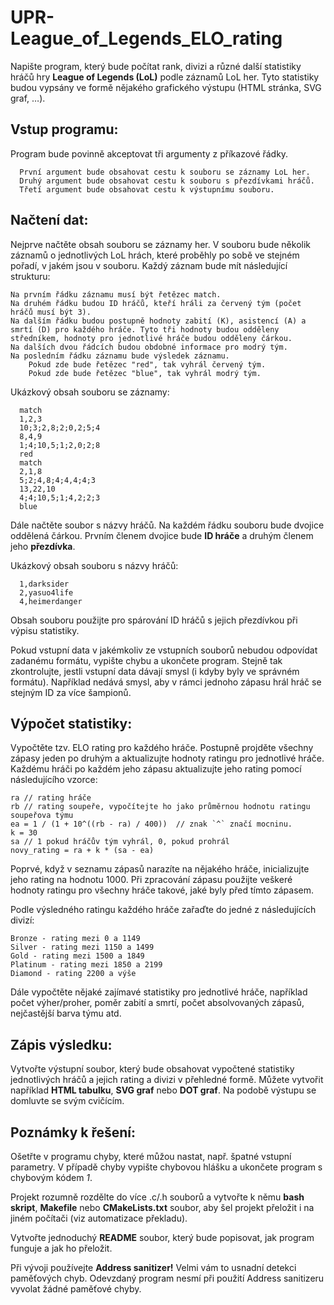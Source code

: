 # UPR-League_of_Legends_ELO_rating
Napište program, který bude počítat rank, divizi a různé další statistiky hráčů hry **League of Legends (LoL)** podle záznamů LoL her. Tyto statistiky budou vypsány ve formě nějakého grafického výstupu (HTML stránka, SVG graf, …).


## Vstup programu:

  Program bude povinně akceptovat tři argumenty z příkazové řádky.

      První argument bude obsahovat cestu k souboru se záznamy LoL her.
      Druhý argument bude obsahovat cestu k souboru s přezdívkami hráčů.
      Třetí argument bude obsahovat cestu k výstupnímu souboru.


## Načtení dat:

  Nejprve načtěte obsah souboru se záznamy her. V souboru bude několik záznamů o jednotlivých LoL hrách, které proběhly po sobě ve stejném pořadí, v jakém jsou v souboru. Každý záznam bude mít následující strukturu:

    Na prvním řádku záznamu musí být řetězec match.
    Na druhém řádku budou ID hráčů, kteří hráli za červený tým (počet hráčů musí být 3).
    Na dalším řádku budou postupně hodnoty zabití (K), asistencí (A) a smrtí (D) pro každého hráče. Tyto tři hodnoty budou odděleny středníkem, hodnoty pro jednotlivé hráče budou odděleny čárkou.
    Na dalších dvou řádcích budou obdobné informace pro modrý tým.
    Na posledním řádku záznamu bude výsledek záznamu.
        Pokud zde bude řetězec "red", tak vyhrál červený tým.
        Pokud zde bude řetězec "blue", tak vyhrál modrý tým.

  Ukázkový obsah souboru se záznamy:

      match
      1,2,3
      10;3;2,8;2;0,2;5;4
      8,4,9
      1;4;10,5;1;2,0;2;8
      red
      match
      2,1,8
      5;2;4,8;4;4,4;4;3
      13,22,10
      4;4;10,5;1;4,2;2;3
      blue

  Dále načtěte soubor s názvy hráčů. Na každém řádku souboru bude dvojice oddělená čárkou. Prvním členem dvojice bude **ID hráče** a druhým členem jeho **přezdívka**.

  Ukázkový obsah souboru s názvy hráčů:
  
      1,darksider
      2,yasuo4life
      4,heimerdanger
      
  Obsah souboru použijte pro spárování ID hráčů s jejich přezdívkou při výpisu statistiky.


Pokud vstupní data v jakémkoliv ze vstupních souborů nebudou odpovídat zadanému formátu, vypište chybu a ukončete program. Stejně tak zkontrolujte, jestli vstupní data dávají smysl (i kdyby byly ve správném formátu). Například nedává smysl, aby v rámci jednoho zápasu hrál hráč se stejným ID za více šampionů.


## Výpočet statistiky:

  Vypočtěte tzv. ELO rating pro každého hráče. Postupně projděte všechny zápasy jeden po druhým a aktualizujte hodnoty ratingu pro jednotlivé hráče. Každému hráči po každém jeho zápasu aktualizujte jeho rating pomocí následujícího vzorce:

    ra // rating hráče
    rb // rating soupeře, vypočítejte ho jako průměrnou hodnotu ratingu soupeřova týmu
    ea = 1 / (1 + 10^((rb - ra) / 400))  // znak `^` značí mocninu.
    k = 30
    sa // 1 pokud hráčův tým vyhrál, 0, pokud prohrál
    novy_rating = ra + k * (sa - ea)
    
  Poprvé, když v seznamu zápasů narazíte na nějakého hráče, inicializujte jeho rating na hodnotu 1000. Při zpracování zápasu použijte veškeré hodnoty ratingu pro všechny hráče takové, jaké byly před tímto zápasem.

  Podle výsledného ratingu každého hráče zařaďte do jedné z následujících divizí:
  
    Bronze - rating mezi 0 a 1149
    Silver - rating mezi 1150 a 1499
    Gold - rating mezi 1500 a 1849
    Platinum - rating mezi 1850 a 2199
    Diamond - rating 2200 a výše

  Dále vypočtěte nějaké zajímavé statistiky pro jednotlivé hráče, například počet výher/proher, poměr zabití a smrtí, počet absolvovaných zápasů, nejčastější barva týmu atd.
  
  
## Zápis výsledku:

  Vytvořte výstupní soubor, který bude obsahovat vypočtené statistiky jednotlivých hráčů a jejich rating a divizi v přehledné formě. Můžete vytvořit například **HTML tabulku**, **SVG graf** nebo **DOT graf**. Na podobě výstupu se domluvte se svým cvičícím.
  
  
## Poznámky k řešení:
  
  Ošetřte v programu chyby, které můžou nastat, např. špatné vstupní parametry. V případě chyby vypište chybovou hlášku a ukončete program s chybovým kódem *1*.

  Projekt rozumně rozdělte do více .c/.h souborů a vytvořte k němu **bash skript**, **Makefile** nebo **CMakeLists.txt** soubor, aby šel projekt přeložit i na jiném počítači (viz automatizace překladu).

  Vytvořte jednoduchý **README** soubor, který bude popisovat, jak program funguje a jak ho přeložit.

  Při vývoji používejte **Address sanitizer!** Velmi vám to usnadní detekci paměťových chyb. Odevzdaný program nesmí při použití Address sanitizeru vyvolat žádné paměťové chyby.
